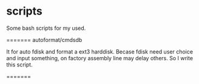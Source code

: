 scripts
=======
Some bash scripts for my used.

=======
autoformat/cmdsdb

It for auto fdisk and format a ext3 harddisk.
Becase fdisk need user choice and input something, 
on factory assembly line may delay others.
So I write this script.

=======
